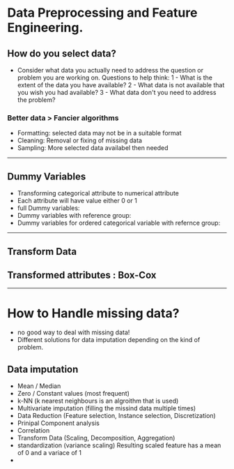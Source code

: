 # Data Preprocessing and Feature Engineering.
## How do you select data?

- Consider what data you actually need to address the question or problem you are working on. Questions to help think:
1 - What is the extent of the data you have available?
2 - What data is not available that you wish you had available?
3 - What data don't you need to address the problem?

### Better data > Fancier algorithms
- Formatting: selected data may not be in a suitable format
- Cleaning: Removal or fixing of missing data
- Sampling: More selected data availabel then needed

----

## Dummy Variables

- Transforming categorical attribute to numerical attribute
- Each attribute will have value either 0 or 1
- full Dummy variables:
- Dummy variables with reference group:
- Dummy variables for ordered categorical variable with refernce group:

----

## Transform Data

## Transformed attributes :  Box-Cox
----

# How to Handle missing data?
- no good way to deal with missing data!
- Different solutions for data imputation depending on the kind of problem.

## Data imputation 
- Mean / Median
- Zero / Constant values (most frequent)
- k-NN (k nearest neighbours is an algroithm that is used)
- Multivariate imputation (filling the missind data multiple times)
- Data Reduction (Feature selection, Instance selection, Discretization)
- Prinipal Component analysis
- Correlation
- Transform Data (Scaling, Decomposition, Aggregation)
- standardization (variance scaling) Resulting scaled feature has a mean of 0 and a variace of 1
- 



